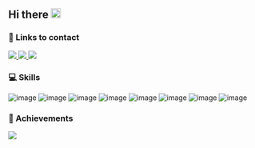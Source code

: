 ## Hi there <img src="https://media.giphy.com/media/hvRJCLFzcasrR4ia7z/giphy.gif" width="20px">

### 📨 Links to contact ###
<a href="https://www.linkedin.com/in/ewudes/" target="_blank">
  <img src="https://img.shields.io/badge/linkedin-0e76a8?style=for-the-badge&logo=linkedin&logoColor=white&style=flat"/>
</a>
<a href="https://t.me/ewudes" target="_blank">
  <img src="https://img.shields.io/badge/telegram-0088cc?style=for-the-badge&logo=telegram&logoColor=white&style=flat"/>
</a>
<a href="https://twitter.com/ewudes" target="_blank">
  <img src="https://img.shields.io/badge/twitter-00acee?style=for-the-badge&logo=twitter&logoColor=white&style=flat"/>
</a>
<br/>

### 💻 Skills ###
![image](https://shields.io/badge/javascript-F7DF1E?logo=JavaScript&logoColor=000&style=flat-square&style=flat)
![image](https://shields.io/badge/react-black?logo=react&style=for-the-badge%22&style=flat)
![image](https://img.shields.io/badge/React_Router-CA4245?style=for-the-badge%22&logo=react-router&logoColor=white&style=flat)
![image](https://img.shields.io/badge/vue.js-35495E?style=for-the-badge&logo=vuedotjs&logoColor=4FC08D&style=flat)
![image](https://img.shields.io/badge/CSS3-1572B6?style=for-the-badge&logo=css3&logoColor=white&style=flat)
![image](https://img.shields.io/badge/Sass-CC6699?style=for-the-badge&logo=sass&logoColor=white&style=flat)
![image](https://img.shields.io/badge/HTML5-E34F26?style=for-the-badge&logo=html5&logoColor=white&style=flat)
![image](https://img.shields.io/badge/Handlebars.js-f0772b?style=for-the-badge&logo=handlebarsdotjs&logoColor=black&style=flat)
<br/>

### 🏅 Achievements ###

<a href="https://www.codewars.com/users/ewudes/" target="_blank">
  <img src="https://www.codewars.com/users/ewudes/badges/small"/>
</a>